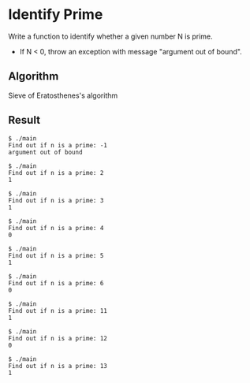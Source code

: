 # Identify Prime
Write a function to identify whether a given number N is prime.
* If N < 0, throw an exception with message "argument out of bound".

## Algorithm
Sieve of Eratosthenes's algorithm

## Result
```
$ ./main
Find out if n is a prime: -1
argument out of bound

$ ./main
Find out if n is a prime: 2
1

$ ./main
Find out if n is a prime: 3
1

$ ./main
Find out if n is a prime: 4
0

$ ./main
Find out if n is a prime: 5
1

$ ./main
Find out if n is a prime: 6
0

$ ./main
Find out if n is a prime: 11
1

$ ./main
Find out if n is a prime: 12
0

$ ./main
Find out if n is a prime: 13
1
```
